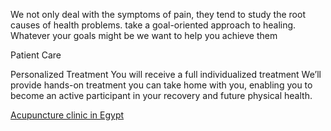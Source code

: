 We not only deal with the symptoms of pain, they tend to study the root causes of health problems. take a goal-oriented approach to healing. Whatever your goals might be we want to help you achieve them

Patient Care

Personalized Treatment You will receive a full individualized treatment  We’ll provide hands-on treatment  you can take home with you, enabling you to become an active participant in your recovery and future physical health.

<a href="https://www.circle5clinic.com/">Acupuncture clinic in Egypt</a>
